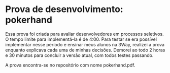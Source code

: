 # Prova de desenvolvimento: pokerhand

Essa prova foi criada para avaliar desenvolvedores em processos seletivos. O tempo limite para implementá-la é de 4:00. Para testar se era possível implementar nesse período e ensinar meus alunos na 3Way, realizei a prova enquanto explicava cada uma de minhas decisões. Demorei ao todo 2 horas e 30 minutos para concluir a versão atual, com todos testes passando.

A prova encontra-se no repositório com nome pokerhand.pdf.
